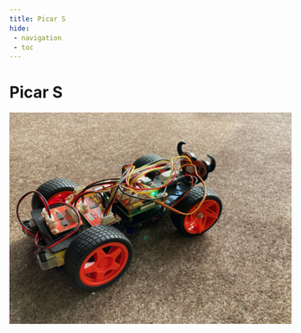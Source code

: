 ```yaml
---
title: Picar S
hide:
 - navigation
 - toc
---
```

# Picar S
![An image of my Picar S](images/picar.png)